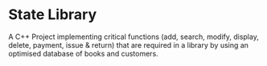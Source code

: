 # State Library
A C++ Project implementing critical functions (add, search, modify, display, delete, payment, issue & return) that are required in a library by using an optimised database of books and customers.
